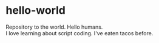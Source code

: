 hello-world
===========

Repository to the world.
Hello humans.  
I love learning about script coding. 
I've eaten tacos before.  
